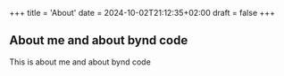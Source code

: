 +++
title = 'About'
date = 2024-10-02T21:12:35+02:00
draft = false
+++

## About me and about bynd code

This is about me and about bynd code
